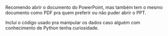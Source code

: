 Recomendo abrir o documento do PowerPoint, mas também tem o mesmo documento como PDF pra quem preferir ou não puder abrir o PPT.

Incluí o código usado pra manipular os dados caso alguém com conhecimento de Python tenha curiosidade.
